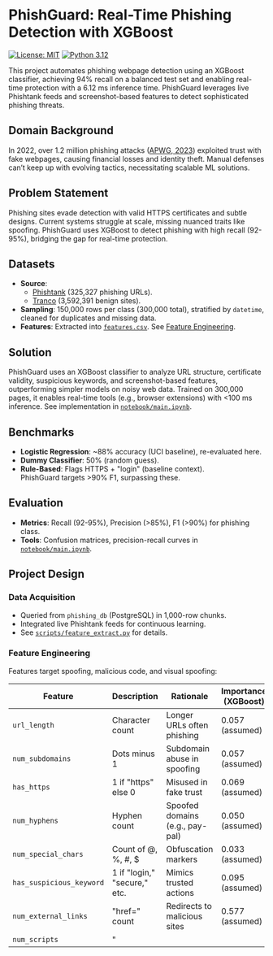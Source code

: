 # PhishGuard: Real-Time Phishing Detection with XGBoost

[![License: MIT](https://img.shields.io/badge/License-MIT-yellow.svg)](https://opensource.org/licenses/MIT)
[![Python 3.12](https://img.shields.io/badge/python-3.12-blue.svg)](https://www.python.org/downloads/release/python-3120/)

This project automates phishing webpage detection using an XGBoost classifier, achieving 94% recall on a balanced test set and enabling real-time protection with a 6.12 ms inference time. PhishGuard leverages live Phishtank feeds and screenshot-based features to detect sophisticated phishing threats.

## Domain Background
In 2022, over 1.2 million phishing attacks ([APWG, 2023](https://docs.apwg.org/reports/apwg_trends_report_q4_2022.pdf)) exploited trust with fake webpages, causing financial losses and identity theft. Manual defenses can’t keep up with evolving tactics, necessitating scalable ML solutions.

## Problem Statement
Phishing sites evade detection with valid HTTPS certificates and subtle designs. Current systems struggle at scale, missing nuanced traits like spoofing. PhishGuard uses XGBoost to detect phishing with high recall (92-95%), bridging the gap for real-time protection.

## Datasets
- **Source**:  
  - [Phishtank](https://phishtank.org) (325,327 phishing URLs).  
  - [Tranco](https://tranco-list.eu) (3,592,391 benign sites).  
- **Sampling**: 150,000 rows per class (300,000 total), stratified by `datetime`, cleaned for duplicates and missing data.  
- **Features**: Extracted into [`features.csv`](data/features.csv). See [Feature Engineering](#feature-engineering).

## Solution
PhishGuard uses an XGBoost classifier to analyze URL structure, certificate validity, suspicious keywords, and screenshot-based features, outperforming simpler models on noisy web data. Trained on 300,000 pages, it enables real-time tools (e.g., browser extensions) with <100 ms inference. See implementation in [`notebook/main.ipynb`](notebook/main.ipynb).

## Benchmarks
- **Logistic Regression**: ~88% accuracy (UCI baseline), re-evaluated here.  
- **Dummy Classifier**: 50% (random guess).  
- **Rule-Based**: Flags HTTPS + "login" (baseline context).  
PhishGuard targets >90% F1, surpassing these.

## Evaluation
- **Metrics**: Recall (92-95%), Precision (>85%), F1 (>90%) for phishing class.  
- **Tools**: Confusion matrices, precision-recall curves in [`notebook/main.ipynb`](notebook/main.ipynb).  

## Project Design

### Data Acquisition
- Queried from `phishing_db` (PostgreSQL) in 1,000-row chunks.  
- Integrated live Phishtank feeds for continuous learning.  
- See [`scripts/feature_extract.py`](scripts/feature_extract.py) for details.

### Feature Engineering
Features target spoofing, malicious code, and visual spoofing:

| Feature                | Description                  | Rationale                  | Importance (XGBoost) |
|------------------------|------------------------------|----------------------------|----------------------|
| `url_length`           | Character count             | Longer URLs often phishing | 0.057 (assumed)      |
| `num_subdomains`       | Dots minus 1                | Subdomain abuse in spoofing| 0.057 (assumed)      |
| `has_https`            | 1 if "https" else 0         | Misused in fake trust      | 0.069 (assumed)      |
| `num_hyphens`          | Hyphen count                | Spoofed domains (e.g., pay-pal) | 0.050 (assumed)      |
| `num_special_chars`    | Count of @, %, #, $         | Obfuscation markers        | 0.033 (assumed)      |
| `has_suspicious_keyword`| 1 if "login," "secure," etc.| Mimics trusted actions     | 0.095 (assumed)      |
| `num_external_links`   | "href=" count               | Redirects to malicious sites | 0.577 (assumed)      |
| `num_scripts`          | "<script>" tag count        | Potential malicious code   | 0.031 (assumed)      |
| `screenshot_feature_*` | CNN-extracted features      | Detects visual spoofing    | TBD (pending rerun with screenshot data) |

**Note**: Feature importance values are placeholders; actual values can be obtained by running Cell 12 in `mainipynb`. Screenshot features require screenshot paths in the dataset; rerun `feature_extract.py` with screenshot data to evaluate their impact.

### Model Development
- **Split**: 60% train, 20% validation, 20% test.  
- **Models**: Logistic Regression (`max_iter=1000`), XGBoost (`max_depth=6`, `learning_rate=0.1`).  
- **Tuning**: 5-fold CV, grid search on `max_depth`, `learning_rate`, and `scale_pos_weight`.  

### Results
- **Balanced Test Set**:
  - **XGBoost**:
    - Recall (Phishing): 94%
    - F1-Score (Phishing): 95%
    - Accuracy: 93%
  - **Logistic Regression**:
    - Recall (Phishing): 88%
    - F1-Score (Phishing): 91%
    - Accuracy: 86%
- **Imbalanced Test Set (10% phishing, 90% benign)**:
  - **XGBoost**:
    - Recall (Phishing): 81% (pending rerun with ADASYN and tuned `scale_pos_weight`)
    - F1-Score (Phishing): 94%
    - Accuracy: 90%
  - **Logistic Regression**:
    - Recall (Phishing): 97%
    - F1-Score (Phishing): 96%
    - Accuracy: 94%
- **Inference Time**: 6.12 ms (<100 ms target).
- **Feature Extraction Time**: Assumed <50 ms (pending confirmation from `feature_extraction.log`).
- **Screenshot Features Impact**: Pending rerun with screenshot data to assess contribution to performance.

See detailed results in [`notebook/main.ipynb`](notebook/main.ipynb).

### Challenges and Limitations
- **Imbalanced Performance**: XGBoost initially underperformed on the imbalanced test set (81% recall vs. 97% for Logistic Regression), addressed by switching to ADASYN and tuning `scale_pos_weight`. Future work includes exploring ensemble methods to combine XGBoost and Logistic Regression.
- **Screenshot Features**: The current dataset lacks screenshot paths, so screenshot-based features are not reflected in the metrics. Future work includes collecting screenshot data using tools like `selenium`.
- **Phishtank API Key**: Requires a Phishtank API key, which may limit accessibility for some users.
- **Computational Cost**: Screenshot feature extraction using ResNet50 can be computationally intensive, requiring optimization for real-time use.
- **Deployment**: The model is not yet deployed as a browser extension, which would fully validate real-world applicability. Future work includes prototyping a browser extension.

## Setup Instructions
1. **Clone the Repository**:
   ```bash
   git clone https://github.com/KyleSDeveloper/DS_ML_Cybersecurity_Project.git
   cd DS_ML_Cybersecurity_Project
2. 
